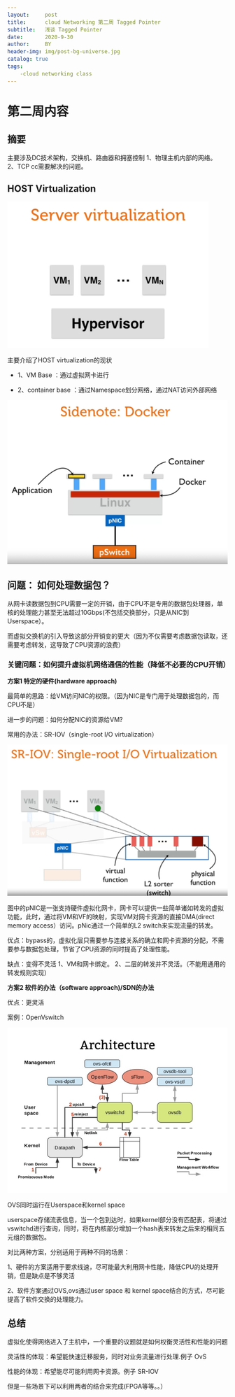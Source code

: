 ```yaml
---
layout:     post
title:      cloud Networking 第二周 Tagged Pointer
subtitle:   浅谈 Tagged Pointer
date:       2020-9-30
author:     BY
header-img: img/post-bg-universe.jpg
catalog: true
tags: 
	-cloud networking class
---
```

# 第二周内容
## 摘要
主要涉及DC技术架构，交换机、路由器和拥塞控制
1、物理主机内部的网络。
2、TCP cc需要解决的问题。

## HOST Virtualization

![avatar](cloudNetworkingClass\server-virtual.png)

主要介绍了HOST virtualization的现状

- 1、VM Base ：通过虚拟网卡进行

- 2、container base ：通过Namespace划分网络，通过NAT访问外部网络

![avatar](cloudNetworkingClass\docker-network.png)


## 问题： 如何处理数据包？

从网卡读数据包到CPU需要一定的开销，由于CPU不是专用的数据包处理器，单核的处理能力甚至无法超过10Gbps(不包括交换部分，只是从NIC到Userspace）。

而虚拟交换机的引入导致这部分开销变的更大（因为不仅需要考虑数据包读取，还需要考虑转发，这导致了CPU资源的浪费）

### 关键问题：如何提升虚拟机网络通信的性能（降低不必要的CPU开销）

**方案1 特定的硬件(hardware approach)**

最简单的思路：给VM访问NIC的权限。（因为NIC是专门用于处理数据包的，而CPU不是）

进一步的问题：如何分配NIC的资源给VM?

常用的办法：SR-IOV（single-root I/O virtualization）

![avatar](cloudNetworkingClass\SR-IOV.png)

图中的pNIC是一张支持硬件虚拟化网卡，网卡可以提供一些简单诸如转发的虚拟功能，此时，通过将VM和VF的映射，实现VM对网卡资源的直接DMA(direct memory access）访问。pNic通过一个简单的L2 switch来实现流量的转发。

优点：bypass的，虚拟化层只需要参与连接关系的确立和网卡资源的分配，不需要参与数据包处理，节省了CPU资源的同时提高了处理性能。

缺点：变得不灵活
1、VM和网卡绑定。
2、二层的转发并不灵活。（不能用通用的转发规则实现）


**方案2 软件的办法（software approach)/SDN的办法**

优点：更灵活

案例：OpenVswitch

![avatar](cloudNetworkingClass\ovs-framework.png)

OVS同时运行在Userspace和kernel space

userspace存储流表信息，当一个包到达时，如果kernel部分没有匹配表，将通过vswitchd进行查询，同时，将在内核部分增加一个hash表来转发之后来的相同五元组的数据包。

对比两种方案，分别适用于两种不同的场景：

1、硬件的方案适用于要求线速，尽可能最大利用网卡性能，降低CPU的处理开销，但是缺点是不够灵活

2、软件方案通过OVS,ovs通过user space 和 kernel space结合的方式，尽可能提高了软件交换的处理能力。


## 总结 

虚拟化使得网络进入了主机中，一个重要的议题就是如何权衡灵活性和性能的问题

灵活性的体现：希望能快速迁移服务，同时对业务流量进行处理.例子 OvS

性能的体现：希望能尽可能利用网卡资源。例子 SR-IOV

但是一些场景下可以利用两者的结合来完成(FPGA等等。。）